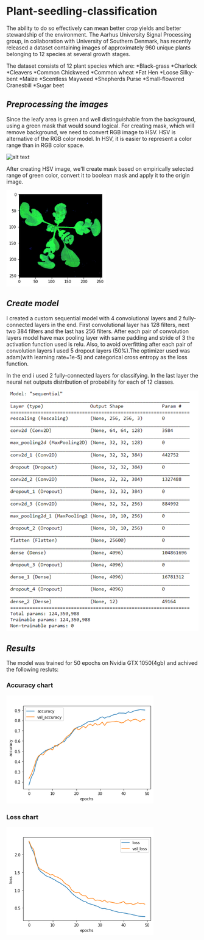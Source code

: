 # Plant-seedling-classification

The ability to do so effectively can mean better crop yields and better stewardship of the environment.
The Aarhus University Signal Processing group, in collaboration with University of Southern Denmark, has recently released a dataset containing images of approximately 960 unique plants belonging to 12 species at several growth stages.

The dataset consists of 12 plant species which are:
*Black-grass
*Charlock
*Cleavers
*Common Chickweed
*Common wheat
*Fat Hen
*Loose Silky-bent
*Maize
*Scentless Mayweed
*Shepherds Purse
*Small-flowered Cranesbill
*Sugar beet


## _Preprocessing the images_
Since the leafy area is green and well distinguishable from the background, using a green mask that would sound logical.
For creating mask, which will remove background, we need to convert RGB image to HSV. HSV is alternative of the RGB color model. In HSV, it is easier to represent a color range than in RGB color space.


![alt text](https://codewords.recurse.com/images/six/image-processing-101/hsv.png)


After creating HSV image, we'll create mask based on empirically selected range of green color, convert it to boolean mask and apply it to the origin image.


![alt text](https://github.com/megashyam/Plant-seed-classification/blob/main/mask.png)

## _Create model_
I created a custom sequential model with 4 convolutional layers and 2 fully-connected layers in the end. First convolutional layer has 128 filters, next two 384 filters and the last has 256 filters. After each pair of convolution layers model have max pooling layer with same padding and stride of 3 the activation function used is relu. Also, to avoid overfitting after each pair of convolution layers I used 5 dropout layers (50%).The optimizer used was adam(with learning rate=1e-5) and categorical cross entropy as the loss function.

In the end i used 2 fully-connected layers for classifying. In the last layer the neural net outputs distribution of probability for each of 12 classes.


![alt text](https://github.com/megashyam/Plant-seed-classification/blob/main/model.PNG)

## _Results_

The model was trained for 50 epochs on Nvidia GTX 1050(4gb) and achived the following resluts:

### Accuracy chart
![alt text](https://github.com/megashyam/Plant-seed-classification/blob/main/accuracy.png)

### Loss chart
![alt text](https://github.com/megashyam/Plant-seed-classification/blob/main/loss.png)










